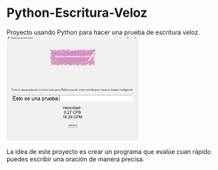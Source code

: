 # Python-Escritura-Veloz
Proyecto usando Python para hacer una prueba de escritura veloz.
<img src="https://raw.githubusercontent.com/IreHurtado/Python-Escritura-Veloz/main/EscrituraVeloz/Imagenproyecto.png" style="height: 60%; width:60%;"/>


La idea de este proyecto es crear un programa que evalúe cuan rápido puedes escribir una
oración de manera precisa.
